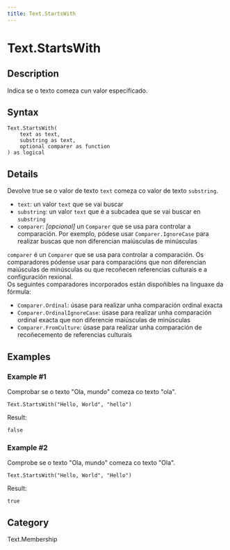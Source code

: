 ```yaml
---
title: Text.StartsWith
---
```


# Text.StartsWith


## Description

Indica se o texto comeza cun valor especificado.


## Syntax

```powerquery
Text.StartsWith(
    text as text,
    substring as text,
    optional comparer as function
) as logical
```


## Details

Devolve true se o valor de texto <code>text</code> comeza co valor de texto <code>substring</code>.      <ul>        <li><code>text</code>: <i></i> un valor <code>text</code> que se vai buscar</li>        <li><code>substring</code>: <i></i> un valor <code>text</code> que é a subcadea que se vai buscar en <code>substring</code></li>        <li><code>comparer</code>: <i>[opcional]</i> un <code>Comparer</code> que se usa para controlar a comparación. Por exemplo, pódese usar <code>Comparer.IgnoreCase</code> para realizar buscas que non diferencian maiúsculas de minúsculas</li>      </ul>      <div>        <code>comparer</code> é un <code>Comparer</code> que se usa para controlar a comparación. Os comparadores pódense usar para comparacións que non diferencian maiúsculas de minúsculas ou que recoñecen referencias culturais e a configuración rexional.      </div>      <div>        Os seguintes comparadores incorporados están dispoñibles na linguaxe da fórmula:      </div>      <ul>        <li><code>Comparer.Ordinal</code>: úsase para realizar unha comparación ordinal exacta</li>        <li><code>Comparer.OrdinalIgnoreCase</code>: úsase para realizar unha comparación ordinal exacta que non diferencie maiúsculas de minúsculas</li>        <li> <code>Comparer.FromCulture</code>: úsase para realizar unha comparación de recoñecemento de referencias culturais</li>      </ul>


## Examples

### Example #1 
Comprobar se o texto &#34;Ola, mundo&#34; comeza co texto &#34;ola&#34;.
```powerquery
Text.StartsWith("Hello, World", "hello")
```

Result: 
```powerquery
false
```


### Example #2 
Comprobe se o texto &#34;Ola, mundo&#34; comeza co texto &#34;Ola&#34;.
```powerquery
Text.StartsWith("Hello, World", "Hello")
```

Result: 
```powerquery
true
```




## Category
Text.Membership
